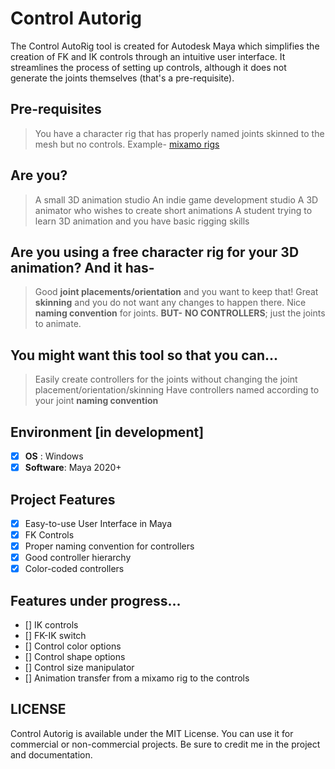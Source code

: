 # Control Autorig
The Control AutoRig tool is created for Autodesk Maya which simplifies the creation of FK and IK controls through an intuitive user interface. It streamlines the process of setting up controls, although it does not generate the joints themselves (that's a pre-requisite).

## **Pre-requisites**
> You have a character rig that has properly named joints skinned to the mesh but no controls. Example- [mixamo rigs](https://www.mixamo.com/#/)

## **Are you?**
> A small 3D animation studio
> An indie game development studio
> A 3D animator who wishes to create short animations
> A student trying to learn 3D animation and you have basic rigging skills

## **Are you using a free character rig for your 3D animation? And it has-**
> Good **joint placements/orientation** and you want to keep that!
> Great **skinning** and you do not want any changes to happen there.
> Nice **naming convention** for joints.
**BUT-**
> **NO CONTROLLERS**; just the joints to animate.

## **You might want this tool so that you can...** 
> Easily create controllers for the joints without changing the joint placement/orientation/skinning
> Have controllers named according to your joint **naming convention**

## Environment [in development]
- [x] **OS**      : Windows
- [x] **Software**: Maya 2020+ 

## **Project Features**
- [x] Easy-to-use User Interface in Maya
- [x] FK Controls
- [x] Proper naming convention for controllers
- [x] Good controller hierarchy
- [x] Color-coded controllers

## **Features under progress...**
- [] IK controls
- [] FK-IK switch
- [] Control color options
- [] Control shape options
- [] Control size manipulator
- [] Animation transfer from a mixamo rig to the controls

## **LICENSE**
Control Autorig is available under the MIT License. You can use it for commercial or non-commercial projects. Be sure to credit me in the project and documentation.